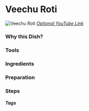 # Veechu Roti
![Veechu Roti](../images/)
[*Optional YouTube Link*]()

### Why this Dish?

### Tools

### Ingredients

### Preparation

### Steps

##### Tags